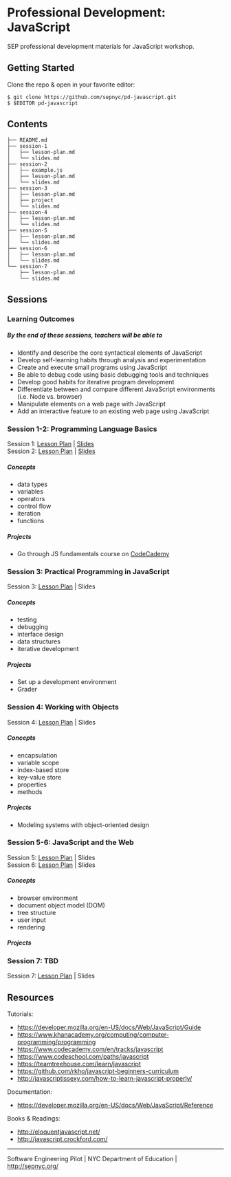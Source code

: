 # Professional Development: JavaScript

SEP professional development materials for JavaScript workshop.

## Getting Started

Clone the repo & open in your favorite editor:

```shell-session
$ git clone https://github.com/sepnyc/pd-javascript.git
$ $EDITOR pd-javascript
```

## Contents

```shell-session
├── README.md
├── session-1
│   ├── lesson-plan.md
│   └── slides.md
├── session-2
│   ├── example.js
│   ├── lesson-plan.md
│   └── slides.md
├── session-3
│   ├── lesson-plan.md
│   ├── project
│   └── slides.md
├── session-4
│   ├── lesson-plan.md
│   └── slides.md
├── session-5
│   ├── lesson-plan.md
│   └── slides.md
├── session-6
│   ├── lesson-plan.md
│   └── slides.md
└── session-7
    ├── lesson-plan.md
    └── slides.md
```

## Sessions

### Learning Outcomes

##### By the end of these sessions, teachers will be able to

- Identify and describe the core syntactical elements of JavaScript
- Develop self-learning habits through analysis and experimentation
- Create and execute small programs using JavaScript
- Be able to debug code using basic debugging tools and techniques
- Develop good habits for iterative program development
- Differentiate between and compare different JavaScript environments (i.e. Node vs. browser)
- Manipulate elements on a web page with JavaScript
- Add an interactive feature to an existing web page using JavaScript

### Session 1-2: Programming Language Basics

Session 1: [Lesson Plan](session-1/lesson-plan.md) | [Slides][s1-slides]<br>
Session 2: [Lesson Plan](session-2/lesson-plan.md) | [Slides][s2-slides]

##### Concepts

- data types
- variables
- operators
- control flow
- iteration
- functions

##### Projects

- Go through JS fundamentals course on [CodeCademy](https://www.codecademy.com/learn/javascript)

### Session 3: Practical Programming in JavaScript

Session 3: [Lesson Plan](session-3/lesson-plan.md) | Slides

##### Concepts

- testing
- debugging
- interface design
- data structures
- iterative development

##### Projects

- Set up a development environment
- Grader

### Session 4: Working with Objects

Session 4: [Lesson Plan](session-4/lesson-plan.md) | Slides

##### Concepts

- encapsulation
- variable scope
- index-based store
- key-value store
- properties
- methods

##### Projects

- Modeling systems with object-oriented design

### Session 5-6: JavaScript and the Web

Session 5: [Lesson Plan](session-5/lesson-plan.md) | Slides<br>
Session 6: [Lesson Plan](session-6/lesson-plan.md) | Slides

##### Concepts

- browser environment
- document object model (DOM)
- tree structure
- user input
- rendering

##### Projects

### Session 7: TBD

Session 7: [Lesson Plan](session-7/lesson-plan.md) | Slides

## Resources

Tutorials:

- https://developer.mozilla.org/en-US/docs/Web/JavaScript/Guide
- https://www.khanacademy.org/computing/computer-programming/programming
- https://www.codecademy.com/en/tracks/javascript
- https://www.codeschool.com/paths/javascript
- https://teamtreehouse.com/learn/javascript
- https://github.com/rkho/javascript-beginners-curriculum
- http://javascriptissexy.com/how-to-learn-javascript-properly/

Documentation:

- https://developer.mozilla.org/en-US/docs/Web/JavaScript/Reference

Books & Readings:

- http://eloquentjavascript.net/
- http://javascript.crockford.com/

- - -

Software Engineering Pilot | NYC Department of Education | http://sepnyc.org/

[s1-slides]:https://swipe.to/2003cq
[s2-slides]:https://swipe.to/3534fx
